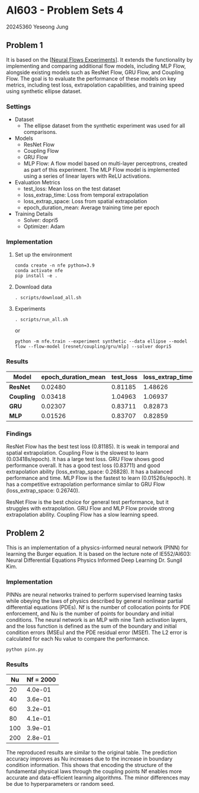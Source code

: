 # AI603 - Problem Sets 4
20245360 Yeseong Jung

## Problem 1
It is based on the [[Neural Flows Experiments](https://github.com/mbilos/neural-flows-experiments)]. It extends the functionality by implementing and comparing additional flow models, including MLP Flow, alongside existing models such as ResNet Flow, GRU Flow, and Coupling Flow. The goal is to evaluate the performance of these models on key metrics, including test loss, extrapolation capabilities, and training speed using synthetic ellipse dataset.

### Settings
- Dataset
    - The ellipse dataset from the synthetic experiment was used for all comparisons.
- Models
    - ResNet Flow
	- Coupling Flow
	- GRU Flow
    - MLP Flow: A flow model based on multi-layer perceptrons, created as part of this experiment. The MLP Flow model is implemented using a series of linear layers with ReLU activations.
- Evaluation Metrics
    - test_loss: Mean loss on the test dataset
    - loss_extrap_time: Loss from temporal extrapolation
	- loss_extrap_space: Loss from spatial extrapolation
	- epoch_duration_mean: Average training time per epoch
- Training Details
	- Solver: dopri5
	- Optimizer: Adam

### Implementation
1. Set up the environment  
    ```
    conda create -n nfe python=3.9
    conda activate nfe
    pip install -e .
    ```
2. Download data
    ```
    . scripts/download_all.sh
    ```
3. Experiments
    ```
    . scripts/run_all.sh
    ```
    or
    ```
    python -m nfe.train --experiment synthetic --data ellipse --model flow --flow-model [resnet/coupling/gru/mlp] --solver dopri5
    ```
    

### Results
| Model       | epoch_duration_mean | test_loss | loss_extrap_time | loss_extrap_space |
|-------------|----------------------|-----------|-------------------|-------------------|
| **ResNet**  | 0.02480             | 0.81185   | 1.48626          | 1.40874          |
| **Coupling**| 0.03418             | 1.04963   | 1.06937          | 1.20332          |
| **GRU**     | 0.02307             | 0.83711   | 0.82873          | 0.26828          |
| **MLP**     | 0.01526             | 0.83707   | 0.82859          | 0.26740          |


### Findings
ResNet Flow has the best test loss (0.81185). It is weak in temporal and spatial extrapolation. Coupling Flow is the slowest to learn (0.03418s/epoch). It has a large test loss. GRU Flow shows good performance overall. It has a good test loss (0.83711) and good extrapolation ability (loss_extrap_space: 0.26828). It has a balanced performance and time. MLP Flow is the fastest to learn (0.01526s/epoch). It has a competitive extrapolation performance similar to GRU Flow (loss_extrap_space: 0.26740).

ResNet Flow is the best choice for general test performance, but it struggles with extrapolation.
GRU Flow and MLP Flow provide strong extrapolation ability.
Coupling Flow has a slow learning speed.


## Problem 2
This is an implementation of a physics-informed neural network (PINN) for learning the Burger equation. It is based on the lecture note of IE552/AI603: Neural Differential Equations Physics Informed Deep Learning Dr. Sungil Kim.

### Implementation
PINNs are neural networks trained to perform supervised learning tasks while obeying the laws of physics described by general nonlinear partial differential equations (PDEs). Nf is the number of collocation points for PDE enforcement, and Nu is the number of points for boundary and initial conditions. The neural network is an MLP with nine Tanh activation layers, and the loss function is defined as the sum of the boundary and initial condition errors (MSEu) and the PDE residual error (MSEf). The L2 error is calculated for each Nu value to compare the performance.
```
python pinn.py
```

### Results
| Nu     |  Nf = 2000  |
|--------|-------------|
| 20     |  4.0e-01    |
| 40     |  3.6e-01    |
| 60     |  3.2e-01    |
| 80     |  4.1e-01    |
| 100    |  3.9e-01    |
| 200    |  2.8e-01    |

The reproduced results are similar to the original table. The prediction accuracy improves as Nu increases due to the increase in boundary condition information. This shows that encoding the structure of the fundamental physical laws through the coupling points Nf enables more accurate and data-efficient learning algorithms. The minor differences may be due to hyperparameters or random seed.
